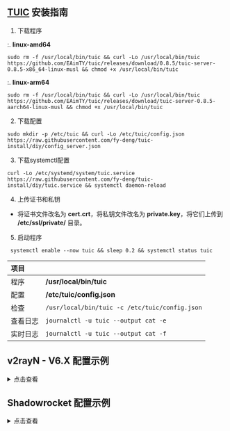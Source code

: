 ## [TUIC](https://github.com/EAimTY/tuic) 安装指南

1. 下载程序

:. **linux-amd64**

```
sudo rm -f /usr/local/bin/tuic && curl -Lo /usr/local/bin/tuic https://github.com/EAimTY/tuic/releases/download/0.8.5/tuic-server-0.8.5-x86_64-linux-musl && chmod +x /usr/local/bin/tuic
```

:. **linux-arm64**

```
sudo rm -f /usr/local/bin/tuic && curl -Lo /usr/local/bin/tuic https://github.com/EAimTY/tuic/releases/download/tuic-server-0.8.5-aarch64-linux-musl && chmod +x /usr/local/bin/tuic
```

2. 下载配置

```
sudo mkdir -p /etc/tuic && curl -Lo /etc/tuic/config.json https://raw.githubusercontent.com/fy-deng/tuic-install/diy/config_server.json
```

3. 下载systemctl配置

```
curl -Lo /etc/systemd/system/tuic.service https://raw.githubusercontent.com/fy-deng/tuic-install/diy/tuic.service && systemctl daemon-reload
```

4. 上传证书和私钥

- 将证书文件改名为 **cert.crt**，将私钥文件改名为 **private.key**，将它们上传到 **/etc/ssl/private/** 目录。

5. 启动程序

```
 systemctl enable --now tuic && sleep 0.2 && systemctl status tuic
```

| 项目 | |
| :--- | :--- |
| 程序 | **/usr/local/bin/tuic** |
| 配置 | **/etc/tuic/config.json** |
| 检查 | `/usr/local/bin/tuic -c /etc/tuic/config.json` |
| 查看日志 | `journalctl -u tuic --output cat -e` |
| 实时日志 | `journalctl -u tuic --output cat -f` |

## v2rayN - V6.X 配置示例

<details><summary>点击查看</summary>

1. 下载Windows客户端程序[tuic-client-0.8.5-x86_64-windows-msvc.exe](https://github.com/EAimTY/tuic/releases/download/0.8.5/tuic-client-0.8.5-x86_64-windows-msvc.exe)，重命名为tuic.exe，复制到v2rayN\bin\tuic文件夹。

2. 下载客户端配置[config_client.json](https://raw.githubusercontent.com/fy-deng/tuic-install/diy/config_client.json)，修改chika.example.com为证书中包含的域名，修改10.0.0.1为VPS的IP。

3. 服务器 ——> 添加自定义配置服务器 ——> 浏览 ——> 选择客户端配置 ——> Core类型 tuic ——> Socks端口 50001

![1](https://user-images.githubusercontent.com/88967758/227561846-0f93ca76-0dce-41d3-9232-bd25a29276cf.png)

小技巧：只要证书在有效期内，证书中包含的域名不用解析到VPS的IP。一份证书，在多个VPS上使用。

</details>

## Shadowrocket 配置示例

<details><summary>点击查看</summary><br>

| 选项 | 值 |
| :--- | :--- |
| 类型 | TUIC |
| 地址 | VPS的IP |
| 端口 | 16386 |
| 密码 | chika |
| 模式 | bbr |
| 允许不安全 | 不选 |
| UDP转发 | 选上 |
| SNI | 证书中包含的域名 |
| ALPN | h3 |

</details>
